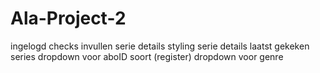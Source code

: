 # Ala-Project-2

<!-- Registreren Styling -->
<!-- Login Styling -->
<!-- Zoeken Styling -->
<!-- Content knop linken aan Zoeken -->
<!-- Login custom form -->
<!-- Inlog knop linken (afhankelijk van inlogstatus) -->
ingelogd checks
invullen serie details
styling serie details
laatst gekeken series
dropdown voor aboID soort (register)
dropdown voor genre